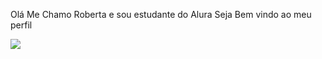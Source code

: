 Olá 
Me Chamo Roberta e sou estudante do Alura 
Seja Bem vindo ao meu perfil

![](https://media1.tenor.com/m/ldWVE-JVx7MAAAAC/oi.gif)


